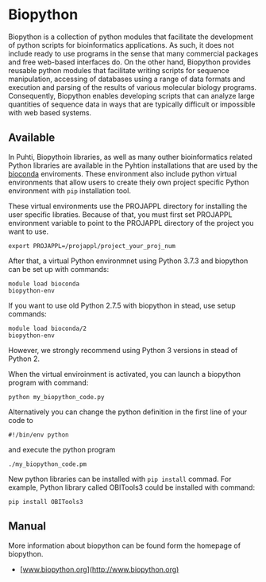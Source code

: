 # Biopython

Biopython is a collection of python modules that facilitate the development of python scripts for 
bioinformatics applications. As such, it does not include ready to use programs in the sense that 
many commercial packages and free web-based interfaces do. On the other hand, Biopython provides 
reusable python modules that facilitate writing scripts for sequence manipulation, accessing of 
databases using a range of data formats and execution and parsing of the results of various 
molecular biology programs. Consequently, Biopython enables developing scripts that can analyze 
large quantities of sequence data in ways that are typically difficult or impossible with web based systems.
 

## Available

In Puhti, Biopythoin libraries, as well as many outher bioinformatics related Python libraries are available
in the Pyhtion installations that are used by the [bioconda](./bioconda.md) enviroments. These environment also include 
python virtual environments that allow users to create theiy own project specific Python environment with `pip` installation tool.

These virtual environments use the PROJAPPL directory for installing the user specific libraties.
Because of that, you must first set PROJAPPL environment variable to point to the PROJAPPL directory of the
project you want to use.
```text
export PROJAPPL=/projappl/project_your_proj_num
```
After that, a virtual Python environmnet using Python 3.7.3 and biopython can be set up with commands:
```text
module load bioconda
biopython-env
```
If you want to use old Python 2.7.5 with biopython in stead, use setup commands:

```text
module load bioconda/2
biopython-env
```
However, we strongly recommend using Python 3 versions in stead of Python 2.

When the virtual enviroinment is activated, you can launch a biopython program with command:
```text
python my_biopython_code.py
```
Alternatively you can change the python definition in the first line of your code to
```text
#!/bin/env python
```
and execute the python program

```text
./my_biopython_code.pm
```

New python libraries can be installed with `pip install` commad.
For example, Python library called OBITools3 could be installed with command:

```text
pip install OBITools3
```



## Manual

More information about biopython can be found form the homepage of biopython.

*  [www.biopython.org](http://www.biopython.org)

